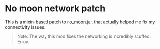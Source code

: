 # No moon network patch

This is a mixin-based patch to [no_moon.jar](https://modrinth.com/mod/no_moon.jar), that actually helped me fix my connectivity issues.

> Note: The way this mod fixes the networking is incredibly scuffed. Enjoy.
